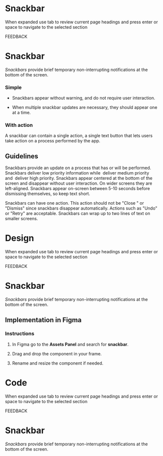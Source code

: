 # Snackbar

When expanded use tab to review current page headings and press enter or space to navigate to the selected section

FEEDBACK

# Snackbar

_Snackbars_ provide brief temporary non-interrupting notifications at the bottom of the screen.

### Simple

-   Snackbars appear without warning, and do not require user interaction.
    
-   When multiple snackbar updates are necessary, they should appear one at a time.
    

  

### With action

A snackbar can contain a single action, a single text button that lets users take action on a process performed by the app.

## Guidelines

Snackbars provide an update on a process that has or will be performed. Snackbars deliver low priority information while  deliver medium priority and  deliver high priority. Snackbars appear centered at the bottom of the screen and disappear without user interaction. On wider screens they are left-aligned. Snackbars appear on-screen between 5-10 seconds before dismissing themselves, so keep text short.

Snackbars can have one action. This action should not be "Close " or "Dismiss" since snackbars disappear automatically. Actions such as "Undo" or "Retry" are acceptable. Snackbars can wrap up to two lines of text on smaller screens.



# Design

When expanded use tab to review current page headings and press enter or space to navigate to the selected section

FEEDBACK

# Snackbar

_Snackbars_ provide brief temporary non-interrupting notifications at the bottom of the screen.

## Implementation in Figma

### Instructions

1.  In Figma go to the **Assets Panel** and search for **snackbar**.
    
2.  Drag and drop the component in your frame.
    
3.  Rename and resize the component if needed.



# Code

When expanded use tab to review current page headings and press enter or space to navigate to the selected section

FEEDBACK

# Snackbar

_Snackbars_ provide brief temporary non-interrupting notifications at the bottom of the screen.